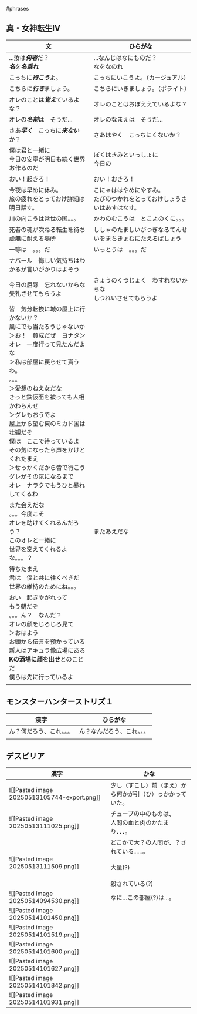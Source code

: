 #phrases 
## 真・女神転生IV

| 文                                                                                                                                                                                                                                                               | ひらがな                                     |
| --------------------------------------------------------------------------------------------------------------------------------------------------------------------------------------------------------------------------------------------------------------- | ---------------------------------------- |
| ...汝は***何者***だ？<br>***名***を***名乗れ***                                                                                                                                                                                                                            | ...なんじはなにものだ？<br>なをなのれ                   |
| こっちに***行こう***よ。                                                                                                                                                                                                                                                 | こっちにいこうよ。（カージュアル）                        |
| こちらに***行き***ましょう。                                                                                                                                                                                                                                               | こちらにいきましょう。（ポライト）                        |
| オレのことは***覚え***ているよな？                                                                                                                                                                                                                                            | オレのことはおぼええているよな？                         |
| オレの***名前***は　そうだ...                                                                                                                                                                                                                                             | オレのなまえは　そうだ...                           |
| さあ***早く***　こっちに***来ない***か？                                                                                                                                                                                                                                      | さあはやく　こっちにくないか？                          |
| 僕は君と一緒に<br>今日の安寧が明日も続く世界お作るのだ                                                                                                                                                                                                                                   | ぼくはきみといっしょに<br>今日の                       |
| おい！起きろ！                                                                                                                                                                                                                                                         | おい！おきろ！                                  |
| 今夜は早めに休み。<br>旅の疲れをとっておけ詳細は明日話す。                                                                                                                                                                                                                                 | こにゃははやめにやすみ。<br>たびのつかれをとっておけしょうさいはあすはなす。 |
| 川の向こうは常世の国。。。                                                                                                                                                                                                                                                   | かわのむこうは　とこよのくに。。。                        |
| 死者の魂が次ねる転生を待ち虚無に耐える場所                                                                                                                                                                                                                                           | ししゃのたましいがつぎなるてんせいをまちきょむにたえるばしょう          |
| 一等は　。。。だ                                                                                                                                                                                                                                                        | いっとうは　。。。だ                               |
| ナバール　悔しい気持ちはわかるが言いがかりはよそう                                                                                                                                                                                                                                       |                                          |
| 今日の屈辱　忘れないからな<br>失礼させてもらうよ                                                                                                                                                                                                                                      | きょうのくつじょく　わすれないからな<br>しつれいさせてもらうよ        |
| 皆　気分転換に城の屋上に行かないか？<br>風にでも当たろうじゃないか<br>＞お！　賛成だぜ　ヨナタン<br>オレ　一度行って見たんだよな<br>＞私は部屋に戻らせて貰うわ。<br>。。。<br>＞愛想のねえ女だな<br>きっと鉄仮面を被っても人相かわらんぜ<br>＞グレもおうでよ<br>屋上から望む東のミカド国は壮観だぞ<br>僕は　ここで待っているよ<br>その気になったら声をかけとくれたまえ<br>＞せっかくだから皆で行こう<br>グレがその気になるまで<br>オレ　ナラクでもうひと暴れしてくるわ |                                          |
| また会えだな<br>。。。今度こそ<br>オレを助けてくれるんだろう？<br>このオレと一緒に<br>世界を変えてくれるよな。。。？                                                                                                                                                                                              | またあえだな                                   |
| 待ちたまえ<br>君は　僕と共に往くべきだ<br>世界の維持のためにね。。。                                                                                                                                                                                                                          |                                          |
| おい　起きやがれって<br>もう朝だぞ<br>。。。ん？　なんだ？<br>オレの顔をじろじろ見て<br>＞おはよう<br>お頭から伝言を預かっている<br>新人はアキュラ像広場にある<br>**Kの酒場に顔を出せ**とのことだ<br>僕らは先に行っているよ                                                                                                                                |                                          |
|                                                                                                                                                                                                                                                                 |                                          |


## モンスターハンターストリズ１

| 漢字           | ひらがな          |
| ------------ | ------------- |
| ん？何だろう、これ。。。 | ん？なんだろう、これ。。。 |
|              |               |

## デスピリア

| 漢字                                          | かな                                                  |
| ------------------------------------------- | --------------------------------------------------- |
| ![[Pasted image 20250513105744-export.png]] | 少し（すこし）前（まえ）から何かが引（ひ）っかかっていた。                       |
| ![[Pasted image 20250513111025.png]]        | チューブの中のものは、<br>人間の血と肉のかたまり．．．。                      |
| ![[Pasted image 20250513111509.png]]        | どこかで大？の人間が、？されている．．．。<br><br>大量(?)<br><br>殺されている(?) |
| ![[Pasted image 20250514094530.png]]        | なに…この部屋(?)は...。                                     |
| ![[Pasted image 20250514101450.png]]        |                                                     |
| ![[Pasted image 20250514101519.png]]        |                                                     |
| ![[Pasted image 20250514101600.png]]        |                                                     |
| ![[Pasted image 20250514101627.png]]        |                                                     |
| ![[Pasted image 20250514101842.png]]        |                                                     |
| ![[Pasted image 20250514101931.png]]        |                                                     |


